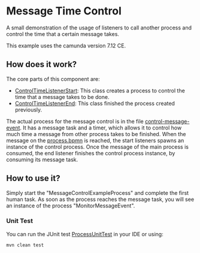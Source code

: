 # Message Time Control
A small demonstration of the usage of listeners to call another process and control the time that a certain message takes.

This example uses the camunda version 7.12 CE.

## How does it work?

The core parts of this component are:

* [ControlTimeListenerStart](src/main/java/org/camunda/bpm/demo/listener/ControlTimeListenerEnd.java): This class creates a process to control the time that a message takes to be done.
* [ControlTimeListenerEnd](src/main/java/org/camunda/bpm/demo/listener/ControlTimeListenerStart.java): This class finished the process created previously.

The actual process for the message control is in the file [control-message-event](src/main/resources/control-message-event.bpmn). It has a message task and a timer, which allows it to control how much time a message from other process takes to be finished. When the message on the [process.bpmn](src/main/resources/process.bpmn) is reached, the start listeners spawns an instance of the control process. Once the message of the main process is consumed, the end listener finishes the control process instance, by consuming its message task.

## How to use it?

Simply start the "MessageControlExampleProcess" and complete the first human task. As soon as the process reaches the message task, you will see an instance of the process "MonitorMessageEvent".

### Unit Test
You can run the JUnit test [ProcessUnitTest](src/test/java/org/camunda/bpm/demo/ProcessUnitTest.java) in your IDE or using:
```bash
mvn clean test
```